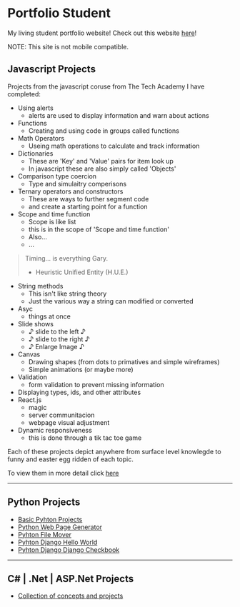 # Portfolio Student

My living student portfolio website!
Check out this website [here](https://jasonalkain.github.io/JS_Portfolio_Student/)!

NOTE: This site is not mobile compatible.

## Javascript Projects
Projects from the javascript coruse from The Tech Academy I have completed:

* Using alerts 
  * alerts are used to display information and warn about actions
* Functions
  * Creating and using code in groups called functions
* Math Operators
  * Useing math operations to calculate and track information
* Dictionaries
  * These are 'Key' and 'Value' pairs for item look up
  * In javascript these are also simply called 'Objects'
* Comparison type coercion
  * Type and simulaitry comperisons
* Ternary operators and constructors
  * These are ways to further segment code 
  * and create a starting point for a function
* Scope and time function
  * Scope is like list
  * this is in the scope of 'Scope and time function'
  * Also...
  * ...

> Timing...  is everything Gary.
> - Heuristic Unified Entity (H.U.E.)

* String methods
  * This isn't like string theory
  * Just the various way a string can modified or converted
* Asyc 
  * things at once
* Slide shows
  * ♪ slide to the left ♪
  * ♪ slide to the right ♪
  * ♪ Enlarge Image ♪
* Canvas
  * Drawing shapes (from dots to primatives and simple wireframes)
  * Simple animations (or maybe more)
* Validation
  * form validation to prevent missing information
* Displaying types, ids, and other attributes
* React.js
  * magic
  * server communitacion
  * webpage visual adjustment
* Dynamic responsiveness
  * this is done through a tik tac toe game

Each of these projects depict anywhere from surface level knowlegde to funny and easter egg ridden of each topic.

To view them in more detail click [here](https://github.com/JasonAlkain/JavaScript_Projects)

<hr>

## Python Projects

* [Basic Pyhton Projects](https://github.com/JasonAlkain/Python_Projects)
* [Python Web Page Generator](https://github.com/JasonAlkain/PythonWebPageGenerator)
* [Pyhton File Mover](https://github.com/JasonAlkain/FileMover)
* [Pyhton Django Hello World](https://github.com/JasonAlkain/Hello_World)
* [Pyhton Django Django Checkbook](https://github.com/JasonAlkain/Django_Checkbook)

<hr>

## C# | .Net | ASP.Net Projects

* [Collection of concepts and projects](https://github.com/JasonAlkain/Basic_CS_Programs)
